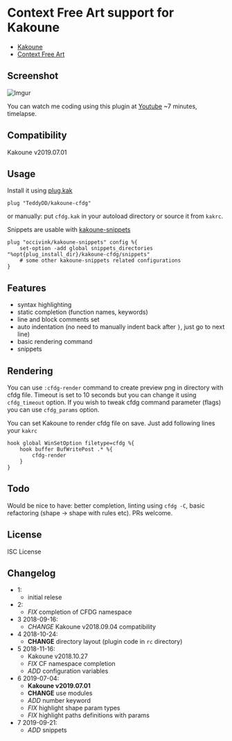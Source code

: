 ﻿# Context Free Art support for Kakoune

- [Kakoune]
- [Context Free Art]

## Screenshot

![Imgur]

You can watch me coding using this plugin at [Youtube] \~7 minutes,
timelapse.

## Compatibility

Kakoune v2019.07.01

## Usage

Install it using [plug.kak]

```
plug "TeddyDD/kakoune-cfdg"
```

or manually: put `cfdg.kak` in your autoload directory or source it from
`kakrc`.

Snippets are usable with [kakoune-snippets]

```
plug "occivink/kakoune-snippets" config %{
    set-option -add global snippets_directories "%opt{plug_install_dir}/kakoune-cfdg/snippets"
    # some other kakoune-snippets related configurations
}
```

## Features

- syntax highlighting
- static completion (function names, keywords)
- line and block comments set
- auto indentation (no need to manually indent back after `}`, just go
  to next line)
- basic rendering command
- snippets

## Rendering

You can use `:cfdg-render` command to create preview png in directory
with cfdg file. Timeout is set to 10 seconds but you can change it using
`cfdg_timeout` option. If you wish to tweak cfdg command parameter
(flags) you can use `cfdg_params` option.

You can set Kakoune to render cfdg file on save. Just add following
lines your `kakrc`

```
hook global WinSetOption filetype=cfdg %{
    hook buffer BufWritePost .* %{
        cfdg-render
    }
}
```

## Todo

Would be nice to have: better completion, linting using `cfdg -C`, basic
refactoring (shape -\> shape with rules etc). PRs welcome.

## License

ISC License

## Changelog

- 1:
    - initial relese
- 2:
    - *FIX* completion of CFDG namespace
- 3 2018-09-16:
    - *CHANGE* Kakoune v2018.09.04 compatibility
- 4 2018-10-24:
    - **CHANGE** directory layout (plugin code in `rc` directory)
- 5 2018-11-16:
    - Kakoune v2018.10.27
    - *FIX* CF namespace completion
    - *ADD* configuration variables
- 6 2019-07-04:
    - **Kakoune v2019.07.01**
    - **CHANGE** use modules
    - *ADD* number keyword
    - *FIX* highlight shape param types
    - *FIX* highlight paths definitions with params
- 7 2019-09-21:
    - *ADD* snippets

[Kakoune]: http://kakoune.org/
[Context Free Art]: https://www.contextfreeart.org/
[Imgur]: https://i.imgur.com/wWT43RR.png
[Youtube]: https://www.youtube.com/watch?v=Ia5mGlKikZs&feature=youtu.be
[plug.kak]: https://github.com/andreyorst/plug.kak
[kakoune-snippets]: https://github.com/occivink/kakoune-snippets
